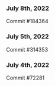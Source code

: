 ### July 8th, 2022

Commit #184364

### July 5th, 2022

Commit #314353


### July 4th, 2022

Commit #72281
